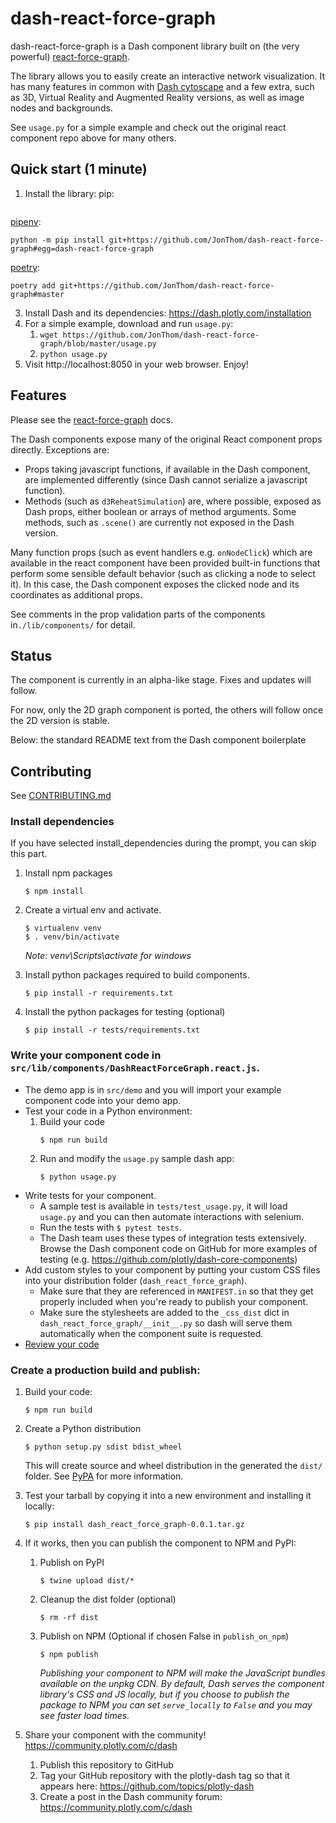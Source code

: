# dash-react-force-graph

dash-react-force-graph is a Dash component library built on (the very powerful) [react-force-graph](https://github.com/vasturiano/react-force-graph). 

The library allows you to easily create an interactive network visualization. It has many features in common with [Dash cytoscape](https://dash.plotly.com/cytoscape) and a few extra, such as 3D, Virtual Reality and Augmented Reality versions, as well as image nodes and backgrounds.  

See `usage.py` for a simple example and check out the original react component repo above for many others.

## Quick start (1 minute)
1. Install the library: 
pip:
```python -m pip install git+https://github.com/JonThom/dash-react-force-graph
```
[pipenv](https://pipenv.pypa.io/en/latest/):
```
python -m pip install git+https://github.com/JonThom/dash-react-force-graph#egg=dash-react-force-graph
```
[poetry](https://python-poetry.org/): 
```
poetry add git+https://github.com/JonThom/dash-react-force-graph#master
```

3. Install Dash and its dependencies: https://dash.plotly.com/installation
4. For a simple example, download and run `usage.py`:
	1. `wget https://github.com/JonThom/dash-react-force-graph/blob/master/usage.py`
	2. `python usage.py`
5. Visit http://localhost:8050 in your web browser. Enjoy!

## Features

Please see the [react-force-graph](https://github.com/vasturiano/react-force-graph) docs.

The Dash components expose many of the original React component props directly. Exceptions are:
* Props taking javascript functions, if available in the Dash component, are implemented differently (since Dash cannot serialize a javascript function). 
* Methods (such as `d3ReheatSimulation`) are, where possible, exposed as Dash props, either boolean or arrays of method arguments. Some methods, such as `.scene()` are currently not exposed in the Dash version.

Many function props (such as event handlers e.g. `onNodeClick`) which are available in the react component have been provided built-in functions that perform some sensible default behavior (such as clicking a node to select it). In this case, the Dash component exposes the clicked node and its coordinates as additional props.

See comments in the prop validation parts of the components in`./lib/components/` for detail.

## Status

The component is currently in an alpha-like stage. Fixes and updates will follow.

For now, only the 2D graph component is ported, the others will follow once the 2D version is stable.

Below: the standard README text from the Dash component boilerplate 

## Contributing

See [CONTRIBUTING.md](./CONTRIBUTING.md)

### Install dependencies

If you have selected install_dependencies during the prompt, you can skip this part.

1. Install npm packages
    ```
    $ npm install
    ```
2. Create a virtual env and activate.
    ```
    $ virtualenv venv
    $ . venv/bin/activate
    ```
    _Note: venv\Scripts\activate for windows_

3. Install python packages required to build components.
    ```
    $ pip install -r requirements.txt
    ```
4. Install the python packages for testing (optional)
    ```
    $ pip install -r tests/requirements.txt
    ```

### Write your component code in `src/lib/components/DashReactForceGraph.react.js`.

- The demo app is in `src/demo` and you will import your example component code into your demo app.
- Test your code in a Python environment:
    1. Build your code
        ```
        $ npm run build
        ```
    2. Run and modify the `usage.py` sample dash app:
        ```
        $ python usage.py
        ```
- Write tests for your component.
    - A sample test is available in `tests/test_usage.py`, it will load `usage.py` and you can then automate interactions with selenium.
    - Run the tests with `$ pytest tests`.
    - The Dash team uses these types of integration tests extensively. Browse the Dash component code on GitHub for more examples of testing (e.g. https://github.com/plotly/dash-core-components)
- Add custom styles to your component by putting your custom CSS files into your distribution folder (`dash_react_force_graph`).
    - Make sure that they are referenced in `MANIFEST.in` so that they get properly included when you're ready to publish your component.
    - Make sure the stylesheets are added to the `_css_dist` dict in `dash_react_force_graph/__init__.py` so dash will serve them automatically when the component suite is requested.
- [Review your code](./review_checklist.md)

### Create a production build and publish:

1. Build your code:
    ```
    $ npm run build
    ```
2. Create a Python distribution
    ```
    $ python setup.py sdist bdist_wheel
    ```
    This will create source and wheel distribution in the generated the `dist/` folder.
    See [PyPA](https://packaging.python.org/guides/distributing-packages-using-setuptools/#packaging-your-project)
    for more information.

3. Test your tarball by copying it into a new environment and installing it locally:
    ```
    $ pip install dash_react_force_graph-0.0.1.tar.gz
    ```

4. If it works, then you can publish the component to NPM and PyPI:
    1. Publish on PyPI
        ```
        $ twine upload dist/*
        ```
    2. Cleanup the dist folder (optional)
        ```
        $ rm -rf dist
        ```
    3. Publish on NPM (Optional if chosen False in `publish_on_npm`)
        ```
        $ npm publish
        ```
        _Publishing your component to NPM will make the JavaScript bundles available on the unpkg CDN. By default, Dash serves the component library's CSS and JS locally, but if you choose to publish the package to NPM you can set `serve_locally` to `False` and you may see faster load times._

5. Share your component with the community! https://community.plotly.com/c/dash
    1. Publish this repository to GitHub
    2. Tag your GitHub repository with the plotly-dash tag so that it appears here: https://github.com/topics/plotly-dash
    3. Create a post in the Dash community forum: https://community.plotly.com/c/dash
